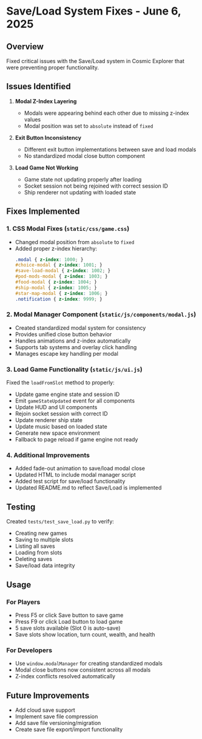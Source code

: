 # Save/Load System Fixes - June 6, 2025

## Overview
Fixed critical issues with the Save/Load system in Cosmic Explorer that were preventing proper functionality.

## Issues Identified

1. **Modal Z-Index Layering**
   - Modals were appearing behind each other due to missing z-index values
   - Modal position was set to `absolute` instead of `fixed`

2. **Exit Button Inconsistency**
   - Different exit button implementations between save and load modals
   - No standardized modal close button component

3. **Load Game Not Working**
   - Game state not updating properly after loading
   - Socket session not being rejoined with correct session ID
   - Ship renderer not updating with loaded state

## Fixes Implemented

### 1. CSS Modal Fixes (`static/css/game.css`)
- Changed modal position from `absolute` to `fixed`
- Added proper z-index hierarchy:
  ```css
  .modal { z-index: 1000; }
  #choice-modal { z-index: 1001; }
  #save-load-modal { z-index: 1002; }
  #pod-mods-modal { z-index: 1003; }
  #food-modal { z-index: 1004; }
  #ship-modal { z-index: 1005; }
  #star-map-modal { z-index: 1006; }
  .notification { z-index: 9999; }
  ```

### 2. Modal Manager Component (`static/js/components/modal.js`)
- Created standardized modal system for consistency
- Provides unified close button behavior
- Handles animations and z-index automatically
- Supports tab systems and overlay click handling
- Manages escape key handling per modal

### 3. Load Game Functionality (`static/js/ui.js`)
Fixed the `loadFromSlot` method to properly:
- Update game engine state and session ID
- Emit `gameStateUpdated` event for all components
- Update HUD and UI components
- Rejoin socket session with correct ID
- Update renderer ship state
- Update music based on loaded state
- Generate new space environment
- Fallback to page reload if game engine not ready

### 4. Additional Improvements
- Added fade-out animation to save/load modal close
- Updated HTML to include modal manager script
- Added test script for save/load functionality
- Updated README.md to reflect Save/Load is implemented

## Testing

Created `tests/test_save_load.py` to verify:
- Creating new games
- Saving to multiple slots
- Listing all saves
- Loading from slots
- Deleting saves
- Save/load data integrity

## Usage

### For Players
- Press F5 or click Save button to save game
- Press F9 or click Load button to load game
- 5 save slots available (Slot 0 is auto-save)
- Save slots show location, turn count, wealth, and health

### For Developers
- Use `window.modalManager` for creating standardized modals
- Modal close buttons now consistent across all modals
- Z-index conflicts resolved automatically

## Future Improvements
- Add cloud save support
- Implement save file compression
- Add save file versioning/migration
- Create save file export/import functionality
